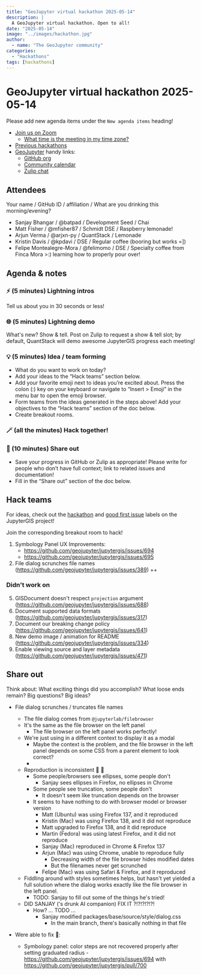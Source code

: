 ```yaml
---
title: "GeoJupyter virtual hackathon 2025-05-14"
description: |
  A GeoJupyter virtual hackathon. Open to all!
date: "2025-05-14"
image: "../images/hackathon.jpg"
author:
  - name: "The GeoJupyter community"
categories:
  - "Hackathons"
tags: [hackathons]
---
```


# GeoJupyter virtual hackathon 2025-05-14

Please add new agenda items under the `New agenda items` heading!

- [Join us on Zoom](https://berkeley.zoom.us/j/92451699568)
  - [What time is the meeting in my time zone?](https://dateful.com/convert/utc?t=3pm)
- [Previous hackathons](https://geojupyter.org/blog/#category=Hackathons)
- [GeoJupyter](https://geojupyter.org) handy links:
  - [GitHub org](https://github.com/geojupyter)
  - [Community calendar](https://geojupyter.org/calendar.html)
  - [Zulip chat](https://jupyter.zulipchat.com/#narrow/channel/471314-geojupyter)


## Attendees

Your name / GitHub ID / affiliation / What are you drinking this morning/evening?

* Sanjay Bhangar / @batpad / Development Seed / Chai
* Matt Fisher / @mfisher87 / Schmidt DSE / Raspberry lemonade!
* Arjun Verma / @arjxn-py / QuantStack / Lemonade
* Kristin Davis / @kpdavi / DSE / Regular coffee (booring but works =])
* Felipe Montealegre-Mora / @felimomo / DSE / Specialty coffee from Finca Mora >:) learning how to properly pour over!


## Agenda & notes

### ⚡ (5 minutes) Lightning intros

Tell us about you in 30 seconds or less!


### 🌐 (5 minutes) Lightning demo

What's new? Show & tell.
Post on Zulip to request a show & tell slot; by default, QuantStack will demo awesome
JupyterGIS progress each meeting!


### 💡 (5 minutes) Idea / team forming

* What do you want to work on today?
* Add your ideas to the “Hack teams” section below.
* Add your favorite emoji next to ideas you’re excited about. Press the colon (:) key on your keyboard or navigate to “Insert > Emoji” in the menu bar to open the emoji browser.
* Form teams from the ideas generated in the steps above! Add your objectives to the “Hack teams” section of the doc below.
* Create breakout rooms.


### 🪄 (all the minutes) Hack together!

### 💬 (10 minutes) Share out

* Save your progress in GitHub or Zulip as appropriate!
  Please write for people who don’t have full context; link to related issues and documentation!
* Fill in the “Share out” section of the doc below.


## Hack teams

For ideas, check out the [hackathon](https://github.com/geojupyter/jupytergis/labels/hackathon) and [good first issue](https://github.com/geojupyter/jupytergis/labels/good%20first%20issue) labels on the JupyterGIS project!

Join the corresponding breakout room to hack!

1. Symbology Panel UX Improvements:
    - https://github.com/geojupyter/jupytergis/issues/694
    - https://github.com/geojupyter/jupytergis/issues/695
3. File dialog scrunches file names (https://github.com/geojupyter/jupytergis/issues/389) ++


### Didn't work on

5. GISDocument doesn't respect `projection` argument (https://github.com/geojupyter/jupytergis/issues/688)
6. Document supported data formats (https://github.com/geojupyter/jupytergis/issues/317)
7. Document our breaking change policy (https://github.com/geojupyter/jupytergis/issues/641)
8. New demo image / animation for README (https://github.com/geojupyter/jupytergis/issues/334)
9. Enable viewing source and layer metadata (https://github.com/geojupyter/jupytergis/issues/471)



## Share out

Think about:
What exciting things did you accomplish?
What loose ends remain?
Big questions? Big ideas?

* File dialog scrunches / truncates file names
    * The file dialog comes from `@jupyterlab/filebrowser`
    * It's the same as the file browser on the left panel
        * The file browser on the left panel works perfectly!
    * We're just using in a different context to display it as a modal
        * Maybe the context is the problem, and the file browser in the left panel depends on some CSS from a parent element to look correct?
        *
    * Reproduction is inconsistent :exploding_head: :melting_face:
        * Some people/browsers see ellipses, some people don't
            * Sanjay sees ellipses in Firefox, no ellipses in Chrome
        * Some people see truncation, some people don't
            * It doesn't seem like truncation depends on the browser
        * It seems to have nothing to do with browser model or browser version
            * Matt (Ubuntu) was using Firefox 137, and it reproduced
            * Kristin (Mac) was using Firefox 138, and it did not reproduce
            * Matt upgraded to Firefox 138, and it did reproduce
            * Martin (Fedora) was using latest Firefox, and it did not reproduce
            * Sanjay (Mac) reproduced in Chrome & Firefox 137
            * Arjun (Mac) was using Chrome, unable to reproduce fully
                * Decreasing width of the file browser hides modified dates
                * But the filenames never get scrunched
            * Felipe (Mac) was using Safari & Firefox, and it reproduced
    * Fiddling around with styles sometimes helps, but hasn't yet yielded a full solution where the dialog works exactly like the file browser in the left panel.
        * TODO: Sanjay to fill out some of the things he's tried!
    * DID SANJAY ('s drunk AI companion) FIX IT ?!?!?!?!?!
        * How? ... TODO ...
            * Sanjay modified packages/base/source/style/dialog.css
                * In the main branch, there's basically nothing in that file

* Were able to fix :tada::
    * Symbology panel: color steps are not recovered properly after setting graduated radius - https://github.com/geojupyter/jupytergis/issues/694 with https://github.com/geojupyter/jupytergis/pull/700
